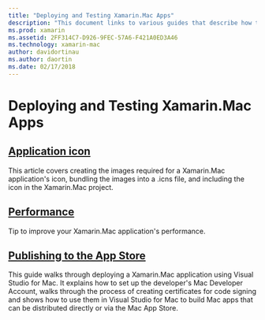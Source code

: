 ```yaml
---
title: "Deploying and Testing Xamarin.Mac Apps"
description: "This document links to various guides that describe how to deploy and test Xamarin.Mac apps. Linked guides discuss application icons, performance, and publishing to the App Store."
ms.prod: xamarin
ms.assetid: 2FF314C7-D926-9FEC-57A6-F421A0ED3A46
ms.technology: xamarin-mac
author: davidortinau
ms.author: daortin
ms.date: 02/17/2018
---
```


# Deploying and Testing Xamarin.Mac Apps

## [Application icon](app-icon.md)

This article covers creating the images required for a Xamarin.Mac application's icon, bundling the images into a .icns file, and including the icon in the Xamarin.Mac project.

## [Performance](performance.md)

Tip to improve your Xamarin.Mac application's performance.

## [Publishing to the App Store](publishing-to-the-app-store/index.md)

This guide walks through deploying a Xamarin.Mac application using Visual Studio for Mac. It explains how to set up the developer's Mac Developer Account, walks through the process of creating certificates for code signing and shows how to use them in Visual Studio for Mac to build Mac apps that can be distributed directly or via the Mac App Store.
